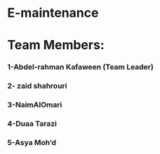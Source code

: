 # E-maintenance

# Team Members:
 
 ### 1-Abdel-rahman Kafaween (Team Leader)
 ### 2- zaid shahrouri
 ### 3-NaimAlOmari
 ### 4-Duaa Tarazi 
 ### 5-Asya Moh’d

 
 
 